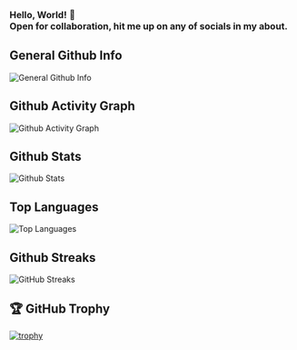 <font size="3">**Hello, World!** 👋<br>
**Open for collaboration, hit me up on any of socials in my about.**</font>

## General Github Info
![General Github Info](https://github-stats-alpha.vercel.app/api?username=helloswayamshah&cc=193549&tc=6AD7A5&ic=E582D8&bc=D9D9DA)
## Github Activity Graph
![Github Activity Graph](https://github-readme-activity-graph.vercel.app/graph?username=helloswayamshah&custom_title=Swayam's%20github%20activity%20graph&theme=vue)
## Github Stats
![Github Stats](https://github-readme-stats.vercel.app/api?username=helloswayamshah&show_icons=true&theme=cobalt)
## Top Languages
![Top Languages](https://github-readme-stats.vercel.app/api/top-langs/?username=helloswayamshah&layout=donut-vertical&show_icons=true&theme=cobalt)
## Github Streaks
![GitHub Streaks](https://streak-stats.demolab.com/?user=helloswayamshah&theme=radical)
## 🏆 GitHub Trophy
[![trophy](https://github-profile-trophy.vercel.app/?username=helloswayamshah&column=8&theme=radical)](https://github-profile-trophy.vercel.app/?username=helloswayamshah&column=8)
##
<!---
swayam-shah/swayam-shah is a ✨ special ✨ repository because its `README.md` (this file) appears on your GitHub profile.
You can click the Preview link to take a look at your changes.
--->
